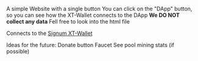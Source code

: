 A simple Website with a single button
You can click on the "DApp" button, so you can see how the XT-Wallet connects to the DApp
<b>We DO NOT collect any data</b>
Fell free to look into the html file

Connects to the <a href="https://github.com/signum-network/signum-xt-wallet">Signum XT-Wallet</a>

Ideas for the future:
    Donate button
    Faucet
    See pool mining stats (if possible)